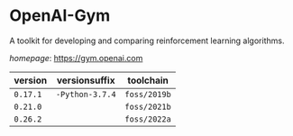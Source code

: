 # OpenAI-Gym

A toolkit for developing and comparing reinforcement learning algorithms.

*homepage*: <https://gym.openai.com>

version | versionsuffix | toolchain
--------|---------------|----------
``0.17.1`` | ``-Python-3.7.4`` | ``foss/2019b``
``0.21.0`` |  | ``foss/2021b``
``0.26.2`` |  | ``foss/2022a``
